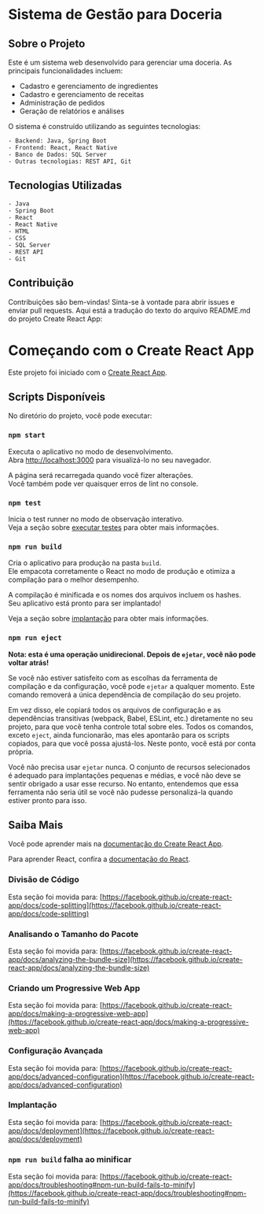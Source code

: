 # Sistema de Gestão para Doceria

## Sobre o Projeto
Este é um sistema web desenvolvido para gerenciar uma doceria. As principais funcionalidades incluem:

- Cadastro e gerenciamento de ingredientes
- Cadastro e gerenciamento de receitas
- Administração de pedidos
- Geração de relatórios e análises

O sistema é construído utilizando as seguintes tecnologias:
```
- Backend: Java, Spring Boot
- Frontend: React, React Native
- Banco de Dados: SQL Server
- Outras tecnologias: REST API, Git
```

## Tecnologias Utilizadas
```
- Java
- Spring Boot
- React
- React Native 
- HTML
- CSS
- SQL Server
- REST API
- Git
```

## Contribuição
Contribuições são bem-vindas! Sinta-se à vontade para abrir issues e enviar pull requests.
Aqui está a tradução do texto do arquivo README.md do projeto Create React App:


# Começando com o Create React App

Este projeto foi iniciado com o [Create React App](https://github.com/facebook/create-react-app).

## Scripts Disponíveis

No diretório do projeto, você pode executar:

### `npm start`

Executa o aplicativo no modo de desenvolvimento.\
Abra [http://localhost:3000](http://localhost:3000) para visualizá-lo no seu navegador.

A página será recarregada quando você fizer alterações.\
Você também pode ver quaisquer erros de lint no console.

### `npm test`

Inicia o test runner no modo de observação interativo.\
Veja a seção sobre [executar testes](https://facebook.github.io/create-react-app/docs/running-tests) para obter mais informações.

### `npm run build`

Cria o aplicativo para produção na pasta `build`.\
Ele empacota corretamente o React no modo de produção e otimiza a compilação para o melhor desempenho.

A compilação é minificada e os nomes dos arquivos incluem os hashes.\
Seu aplicativo está pronto para ser implantado!

Veja a seção sobre [implantação](https://facebook.github.io/create-react-app/docs/deployment) para obter mais informações.

### `npm run eject`

**Nota: esta é uma operação unidirecional. Depois de `ejetar`, você não pode voltar atrás!**

Se você não estiver satisfeito com as escolhas da ferramenta de compilação e da configuração, você pode `ejetar` a qualquer momento. Este comando removerá a única dependência de compilação do seu projeto.

Em vez disso, ele copiará todos os arquivos de configuração e as dependências transitivas (webpack, Babel, ESLint, etc.) diretamente no seu projeto, para que você tenha controle total sobre eles. Todos os comandos, exceto `eject`, ainda funcionarão, mas eles apontarão para os scripts copiados, para que você possa ajustá-los. Neste ponto, você está por conta própria.

Você não precisa usar `ejetar` nunca. O conjunto de recursos selecionados é adequado para implantações pequenas e médias, e você não deve se sentir obrigado a usar esse recurso. No entanto, entendemos que essa ferramenta não seria útil se você não pudesse personalizá-la quando estiver pronto para isso.

## Saiba Mais

Você pode aprender mais na [documentação do Create React App](https://facebook.github.io/create-react-app/docs/getting-started).

Para aprender React, confira a [documentação do React](https://reactjs.org/).

### Divisão de Código

Esta seção foi movida para: [https://facebook.github.io/create-react-app/docs/code-splitting](https://facebook.github.io/create-react-app/docs/code-splitting)

### Analisando o Tamanho do Pacote

Esta seção foi movida para: [https://facebook.github.io/create-react-app/docs/analyzing-the-bundle-size](https://facebook.github.io/create-react-app/docs/analyzing-the-bundle-size)

### Criando um Progressive Web App

Esta seção foi movida para: [https://facebook.github.io/create-react-app/docs/making-a-progressive-web-app](https://facebook.github.io/create-react-app/docs/making-a-progressive-web-app)

### Configuração Avançada

Esta seção foi movida para: [https://facebook.github.io/create-react-app/docs/advanced-configuration](https://facebook.github.io/create-react-app/docs/advanced-configuration)

### Implantação

Esta seção foi movida para: [https://facebook.github.io/create-react-app/docs/deployment](https://facebook.github.io/create-react-app/docs/deployment)

### `npm run build` falha ao minificar

Esta seção foi movida para: [https://facebook.github.io/create-react-app/docs/troubleshooting#npm-run-build-fails-to-minify](https://facebook.github.io/create-react-app/docs/troubleshooting#npm-run-build-fails-to-minify)